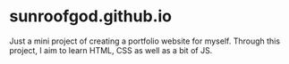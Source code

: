 # sunroofgod.github.io

Just a mini project of creating a portfolio website for myself. Through this project, I aim to learn HTML, CSS as well as a bit of JS.

